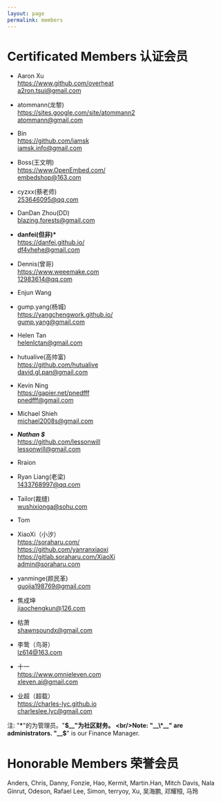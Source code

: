 ```yaml
---
layout: page
permalink: members
---
```


# Certificated Members 认证会员


<div class="member-list" markdown="1">

 * Aaron Xu
 <br/><i class="fa fa-github"></i> <https://www.github.com/overheat>
 <br/><i class="fa fa-envelope-o"></i> [a2ron.tsui@gmail.com](mailto:a2ron.tsui@gmail.com)

 * atommann(龙黎)
 <br/><i class="fa fa-home"></i> <https://sites.google.com/site/atommann2>
 <br/><i class="fa fa-envelope-o"></i> [atommann@gmail.com](mailto:atommann@gmail.com)

 * Bin
 <br/><i class="fa fa-github"></i> <https://github.com/iamsk>
 <br/><i class="fa fa-envelope-o"></i> [iamsk.info@gmail.com](mailto:iamsk.info@gmail.com)

 * Boss(王文明)
 <br/><i class="fa fa-home"></i> <https://www.OpenEmbed.com/>
 <br/><i class="fa fa-envelope-o"></i> [embedshop@163.com](mailto:embedshop@163.com)

 * cyzxx(蔡老师)
 <br/><i class="fa fa-envelope-o"></i> [253646095@qq.com](mailto:253646095@qq.com)

 * DanDan Zhou(DD)
 <br/><i class="fa fa-envelope-o"></i> [blazing.forests@gmail.com](mailto:blazing.forests@gmail.com)

 * __danfei(但非)*__
 <br/><i class="fa fa-home"></i> <https://danfei.github.io/>
 <br/><i class="fa fa-envelope-o"></i> [df4vhehe@gmail.com](mailto:df4vhehe@gmail.com)

 * Dennis(曾哥)
 <br/><i class="fa fa-home"></i> <https://www.weeemake.com>
 <br/><i class="fa fa-envelope-o"></i> [12983614@qq.com](mailto:12983614@qq.com)

 * Enjun Wang

 * gump.yang(杨城)
 <br/><i class="fa fa-github"></i> <https://yangchengwork.github.io/>
 <br/><i class="fa fa-envelope-o"></i> [gump.yang@gmail.com](mailto:gump.yang@gmail.com)

 * Helen Tan
 <br/><i class="fa fa-envelope-o"></i> [helenlctan@gmail.com](mailto:helenlctan@gmail.com)

 * hutualive(高帅富)
 <br/><i class="fa fa-github"></i> <https://github.com/hutualive>
 <br/><i class="fa fa-envelope-o"></i> [david.gl.pan@gmail.com](mailto:david.gl.pan@gmail.com)

 * Kevin Ning
 <br/><i class="fa fa-github"></i> <https://gapier.net/pnedfff>
 <br/><i class="fa fa-envelope-o"></i> [pnedfff@gmail.com](mailto:pnedfff@gmail.com)

 * Michael Shieh
 <br/><i class="fa fa-envelope-o"></i> [michael2008s@gmail.com](mailto:michael2008s@gmail.com)

 * _**Nathan $**_
 <br/><i class="fa fa-github"></i> <https://github.com/lessonwill>
 <br/><i class="fa fa-envelope-o"></i> [lessonwill@gmail.com](mailto:lessonwill@gmail.com)

 * Rraion

 * Ryan Liang(老梁)
 <br/><i class="fa fa-envelope-o"></i> [1433768997@qq.com](mailto:1433768997@qq.com)

 * Tailor(裁缝)
 <br/><i class="fa fa-envelope-o"></i> [wushixionga@sohu.com](mailto:wushixionga@sohu.com)

 * Tom

 * XiaoXi（小汐）
 <br/><i class="fa fa-home"></i> <https://soraharu.com/>
 <br/><i class="fa fa-github"></i> <https://github.com/yanranxiaoxi>
 <br/><i class="fa fa-github"></i> <https://gitlab.soraharu.com/XiaoXi>
 <br/><i class="fa fa-envelope-o"></i> [admin@soraharu.com](mailto:admin@soraharu.com)

 * yanminge(颜民革)
 <br/><i class="fa fa-envelope-o"></i> [guojia198769@gmail.com](mailto:guojia198769@gmail.com)

 * 焦成坤
 <br/><i class="fa fa-envelope-o"></i> [jiaochengkun@126.com](mailto:jiaochengkun@126.com)

 * 枯萧
 <br/><i class="fa fa-envelope-o"></i> [shawnsoundx@gmail.com](mailto:shawnsoundx@gmail.com)

 * 李鸷（鸟哥）
 <br/><i class="fa fa-envelope-o"></i> [lz614@163.com](mailto:lz614@163.com)

 * 十一
 <br/><i class="fa fa-github"></i> <https://www.omnieleven.com>
 <br/><i class="fa fa-envelope-o"></i> [xleven.ai@gmail.com](mailto:xleven.ai@gmail.com)

 * 业超（超载）
 <br/><i class="fa fa-github"></i> <https://charles-lyc.github.io>
 <br/><i class="fa fa-envelope-o"></i> [charleslee.lyc@gmail.com](mailto:charleslee.lyc@gmail.com)

</div>

注: "__\*__"的为管理员。"__$__"为社区财务。
<br/>Note: "__\*__" are administrators. "__$__" is our Finance Manager.


# Honorable Members 荣誉会员

<div class="member-list" markdown="1">
Anders, Chris, Danny, Fonzie, Hao, Kermit, Martin.Han, Mitch Davis, Nala Ginrut, Odeson, Rafael Lee, Simon, terryoy, Xu, 吴海鹏, 邓耀桓, 马玲
</div>
